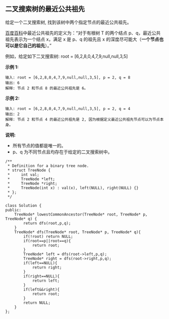 ## 二叉搜索树的最近公共祖先

给定一个二叉搜索树, 找到该树中两个指定节点的最近公共祖先。

[百度百科](https://baike.baidu.com/item/最近公共祖先/8918834?fr=aladdin)中最近公共祖先的定义为：“对于有根树 T 的两个结点 p、q，最近公共祖先表示为一个结点 x，满足 x 是 p、q 的祖先且 x 的深度尽可能大（**一个节点也可以是它自己的祖先**）。”

例如，给定如下二叉搜索树: root = [6,2,8,0,4,7,9,null,null,3,5]

**示例 1:**

```
输入: root = [6,2,8,0,4,7,9,null,null,3,5], p = 2, q = 8
输出: 6 
解释: 节点 2 和节点 8 的最近公共祖先是 6。
```

**示例 2:**

```
输入: root = [6,2,8,0,4,7,9,null,null,3,5], p = 2, q = 4
输出: 2
解释: 节点 2 和节点 4 的最近公共祖先是 2, 因为根据定义最近公共祖先节点可以为节点本身。
```

 

**说明:**

- 所有节点的值都是唯一的。
- p、q 为不同节点且均存在于给定的二叉搜索树中。



```
/**
 * Definition for a binary tree node.
 * struct TreeNode {
 *     int val;
 *     TreeNode *left;
 *     TreeNode *right;
 *     TreeNode(int x) : val(x), left(NULL), right(NULL) {}
 * };
 */

class Solution {
public:
    TreeNode* lowestCommonAncestor(TreeNode* root, TreeNode* p, TreeNode* q) {
        return dfs(root,p,q);
    }
    TreeNode* dfs(TreeNode* root, TreeNode* p, TreeNode* q){
        if(!root) return NULL;
        if(root==p||root==q){
            return root;
        }
        TreeNode* left = dfs(root->left,p,q);
        TreeNode* right = dfs(root->right,p,q);
        if(left==NULL){
            return right;
        }
        if(right==NULL){
            return left;
        }
        if(left&&right){
            return root;
        }
        return NULL;
    }
};
```

